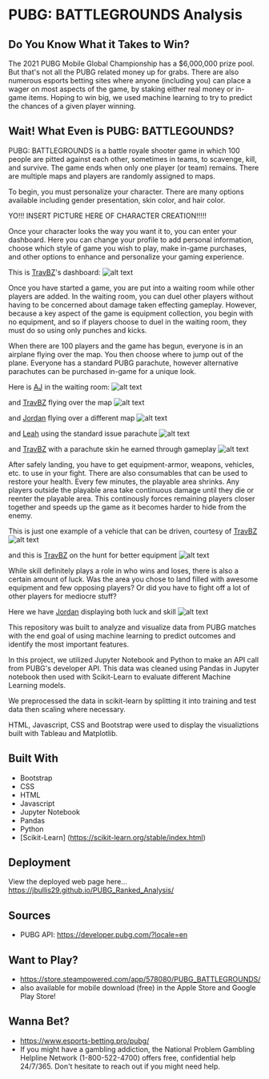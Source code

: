# PUBG: BATTLEGROUNDS Analysis

## Do You Know What it Takes to Win?
The 2021 PUBG Mobile Global Championship has a $6,000,000 prize pool. But that's not all the PUBG related money up for grabs. There are also numerous esports betting sites where anyone (including you) can place a wager on most aspects of the game, by staking either real money or in-game items. Hoping to win big, we used machine learning to try to predict the chances of a given player winning. 

## Wait! What Even is PUBG: BATTLEGOUNDS?

PUBG: BATTLEGROUNDS is a battle royale shooter game in which 100 people are pitted against each other, sometimes in teams, to scavenge, kill, and survive. The game ends when only one player (or team) remains. There are multiple maps and players are randomly assigned to maps. 

To begin, you must personalize your character. There are many options available including gender presentation, skin color, and hair color.

YO!!! INSERT PICTURE HERE OF CHARACTER CREATION!!!!!

Once your character looks the way you want it to, you can enter your dashboard. Here you can change your profile to add personal information, choose which style of game you wish to play, make in-game purchases, and other options to enhance and personalize your gaming experience. 

This is [TravBZ](https://github.com/Travbz)'s dashboard:
![alt text](https://github.com/Jbullis29/PUBG_Ranked_Analysis/blob/master/pictures/TravBZ-dashboard.jpg)

Once you have started a game, you are put into a waiting room while other players are added. In the waiting room, you can duel other players without having to be concerned about damage taken effecting gameplay. However, because a key aspect of the game is equipment collection, you begin with no equipment, and so if players choose to duel in the waiting room, they must do so using only punches and kicks. 

When there are 100 players and the game has begun, everyone is in an airplane flying over the map. You then choose where to jump out of the plane. Everyone has a standard PUBG parachute, however alternative parachutes can be purchased in-game for a unique look. 

Here is [AJ](https://github.com/AJ-Paine) in the waiting room:
![alt text](https://github.com/Jbullis29/PUBG_Ranked_Analysis/blob/master/pictures/AJ-waiting.png)

and [TravBZ](https://github.com/Travbz) flying over the map
![alt text](https://github.com/Jbullis29/PUBG_Ranked_Analysis/blob/master/pictures/TravBZ-plane.jpg)

and [Jordan](https://github.com/Jbullis29) flying over a different map
![alt text](https://github.com/Jbullis29/PUBG_Ranked_Analysis/blob/master/pictures/JBZ-plane.JPG)

and [Leah](https://github.com/leahdill) using the standard issue parachute
![alt text](https://github.com/Jbullis29/PUBG_Ranked_Analysis/blob/master/pictures/Leah-chute.jpg)

and [TravBZ](https://github.com/Travbz) with a parachute skin he earned through gameplay
![alt text](https://github.com/Jbullis29/PUBG_Ranked_Analysis/blob/master/pictures/TravBZ-chute.jpg)

After safely landing, you have to get equipment-armor, weapons, vehicles, etc. to use in your fight. There are also consumables that can be used to restore your health. Every few minutes, the playable area shrinks. Any players outside the playable area take continuous damage until they die or reenter the playable area. This continously forces remaining players closer together and speeds up the game as it becomes harder to hide from the enemy. 

This is just one example of a vehicle that can be driven, courtesy of [TravBZ](https://github.com/Travbz)
![alt text](https://github.com/Jbullis29/PUBG_Ranked_Analysis/blob/master/pictures/TravBZ-car.jpg)

and this is [TravBZ](https://github.com/Travbz) on the hunt for better equipment
![alt text](https://github.com/Jbullis29/PUBG_Ranked_Analysis/blob/master/pictures/TravBZ-run.jpg)

While skill definitely plays a role in who wins and loses, there is also a certain amount of luck. Was the area you chose to land filled with awesome equipment and few opposing players? Or did you have to fight off a lot of other players for mediocre stuff?

Here we have [Jordan](https://github.com/Jbullis29) displaying both luck and skill
![alt text](https://github.com/Jbullis29/PUBG_Ranked_Analysis/blob/master/pictures/JBZ-winner.jpg)




This repository was built to analyze and visualize data from PUBG matches with the end goal of using machine learning to predict outcomes and identify the most important features. 

In this project, we utilized Jupyter Notebook and Python to make an API call from PUBG's developer API.  This data was cleaned using Pandas in Jupyter notebook then used with Scikit-Learn to evaluate different Machine Learning models. 

We preprocessed the data in scikit-learn by splitting it into training and test data then scaling where necessary. 

HTML, Javascript, CSS and Bootstrap were used to display the visualiztions built with Tableau and Matplotlib.

## Built With
* Bootstrap
* CSS
* HTML
* Javascript
* Jupyter Notebook
* Pandas
* Python
* [Scikit-Learn] (https://scikit-learn.org/stable/index.html)

## Deployment
View the deployed web page here... https://jbullis29.github.io/PUBG_Ranked_Analysis/

## Sources
* PUBG API: https://developer.pubg.com/?locale=en

## Want to Play?
* https://store.steampowered.com/app/578080/PUBG_BATTLEGROUNDS/
* also available for mobile download (free) in the Apple Store and Google Play Store!

## Wanna Bet?
* https://www.esports-betting.pro/pubg/
* If you might have a gambling addiction, the National Problem Gambling Helpline Network (1-800-522-4700) offers free, confidential help 24/7/365. Don't hesitate to reach out if you might need help.
